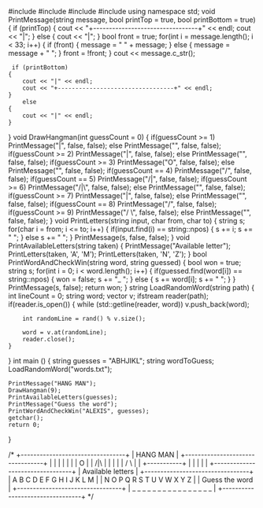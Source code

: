 #include <iostream> 
#include <vector>
#include <fstream>
#include <string>
using namespace std;
void PrintMessage(string message, bool printTop = true, bool printBottom = true)
{
    if (printTop)
    {
        cout << "+---------------------------------+" << endl;
        cout << "|";
    }
    else
    {
        cout << "|";
    }
    bool front = true;
    for(int i = message.length(); i < 33; i++)
    {
        if (front)
        {
            message = " " + message;
        }
        else
        {
            message = message + " ";
        }
        front = !front;
    }
    cout << message.c_str();
    
     if (printBottom)
    {
        cout << "|" << endl;
        cout << "+---------------------------------+" << endl;
    }
        else
    {
        cout << "|" << endl;
    }
}
void DrawHangman(int guessCount = 0)
{
    if(guessCount >= 1)
        PrintMessage("|", false, false);
    else
        PrintMessage("", false, false);
    if(guessCount >= 2)
        PrintMessage("|", false, false);
    else
        PrintMessage("", false, false);
    if(guessCount >= 3)
        PrintMessage("O", false, false);
    else
        PrintMessage("", false, false);
    if(guessCount == 4)
        PrintMessage("/", false, false);
    if(guessCount == 5)
        PrintMessage("/|", false, false);
    if(guessCount >= 6)
        PrintMessage("/|\\", false, false);
    else
        PrintMessage("", false, false);
    if(guessCount >= 7)
        PrintMessage("|", false, false);
    else
        PrintMessage("", false, false);
    if(guessCount == 8)
        PrintMessage("/", false, false);
    if(guessCount >= 9)
        PrintMessage("/ \\", false, false);
    else
        PrintMessage("", false, false);
}
void PrintLetters(string input, char from, char to)
{
    string s;
    for(char i = from; i <= to; i++)
    {
        if(input.find(i) == string::npos)
        {
            s += i;
            s += " ";
        }
        else
            s += "  ";
    }
    PrintMessage(s, false, false);
}
void PrintAvailableLetters(string taken)
{
    PrintMessage("Available letter");
    PrintLetters(taken, 'A', 'M');
    PrintLetters(taken, 'N', 'Z');
}
bool PrintWordAndCheckWin(string word, string guessed)
{
    bool won = true;
    string s;
    for(int i = 0; i < word.length(); i++)
    {
        if(guessed.find(word[i]) == string::npos)
        {
            won = false;
            s += "_ ";
        }
        else
        {
            s += word[i];
            s += " ";
        }
    }
    PrintMessage(s, false);
    return won;
}
string LoadRandomWord(string path)
{
    int lineCount = 0;
    string word;
    vector<string> v;
    ifstream reader(path);
    if(reader.is_open())
    {
        while (std::getline(reader, word))
            v.push_back(word);
        
        int randomLine = rand() % v.size();
        
        word = v.at(randomLine);
        reader.close();
    }
}
int main ()
{
    string guesses = "ABHJIKL";
    string wordToGuess;
    LoadRandomWord("words.txt");
    
    PrintMessage("HANG MAN");
    DrawHangman(9);
    PrintAvailableLetters(guesses);
    PrintMessage("Guess the word");
    PrintWordAndCheckWin("ALEXIS", guesses);
    getchar();
    return 0;
}

/*
+---------------------------------+
|            HANG MAN             |
+---------------------------------+
|                |                |
|                |                |
|                O                |
|               /|\               |
|                |                |
|               / \               |
|          +-----------+          |
|          |           |          |
+---------------------------------+
|        Available letters        |
+---------------------------------+
|    A B C D E F G H I J K L M    |
|    N O P Q R S T U V W X Y Z    |
|        Guess the word           |
+---------------------------------+
| _ _ _ _ _ _ _ _ _ _ _ _ _ _ _ _ |
+---------------------------------+
*/
